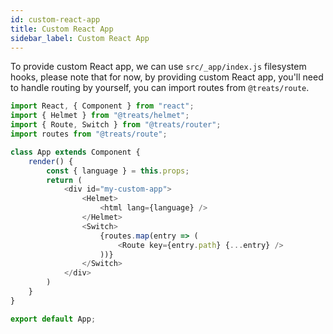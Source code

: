 ```yaml
---
id: custom-react-app
title: Custom React App
sidebar_label: Custom React App
---
```


To provide custom React app, we can use `src/_app/index.js` filesystem hooks, please note that for now, by providing custom React app, you'll need to handle routing by yourself, you can import routes from `@treats/route`.
```js
import React, { Component } from "react";
import { Helmet } from "@treats/helmet";
import { Route, Switch } from "@treats/router";
import routes from "@treats/route";

class App extends Component {
    render() {
        const { language } = this.props;
        return (
            <div id="my-custom-app">
                <Helmet>
                    <html lang={language} />
                </Helmet>
                <Switch>
                    {routes.map(entry => (
                        <Route key={entry.path} {...entry} />
                    ))}
                </Switch>  
            </div> 
        )
    }
}

export default App;
```
